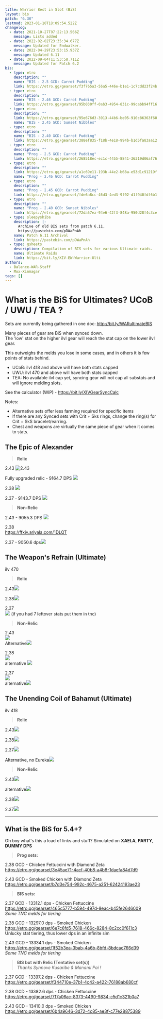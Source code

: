 ```yaml
---
title: Warrior Best in Slot (BiS)
layout: bis
patch: "6.30"
lastmod: 2023-01-10T18:09:54.522Z
changelog:
  - date: 2021-10-27T07:22:13.566Z
    message: Lists added
  - date: 2022-02-02T23:35:34.677Z
    message: Updated for Endwalker.
  - date: 2022-04-29T23:53:15.937Z
    message: Updated 6.11
  - date: 2022-09-04T11:53:58.711Z
    message: Updated for Patch 6.2
bis:
  - type: etro
    description: ""
    name: "BIS - 2.5 GCD: Carrot Pudding"
    link: https://etro.gg/gearset/f3f765a3-56a5-446e-b1e1-1c7cdd23f24b
  - type: etro
    description: ""
    name: "BIS - 2.46 GCD: Carrot Pudding"
    link: https://etro.gg/gearset/95b030ff-0ab3-4954-831c-99cabb94ff16
  - type: etro
    description: ""
    link: https://etro.gg/gearset/95e676d3-3013-44b6-be05-910c86363f60
    name: "BIS - 2.45 GCD: Sunset Nibbles"
  - type: etro
    description: ""
    name: "BIS - 2.40 GCD: Carrot Pudding"
    link: https://etro.gg/gearset/388ef835-f18b-4e18-994b-b1d5fa83aa12
  - type: etro
    description: ""
    name: "Prog - 2.5 GCD: Carrot Pudding"
    link: https://etro.gg/gearset/268518ec-ec1c-4455-8841-36319d06af76
  - type: etro
    description: ""
    link: https://etro.gg/gearset/a1c69e11-193b-44e2-b68a-e53d1c91219f
    name: "Prog - 2.46 GCD: Carrot Pudding"
  - type: etro
    description: ""
    name: "Prog - 2.45 GCD: Carrot Pudding"
    link: https://etro.gg/gearset/fde6a8cc-46d3-4ed3-9f92-d1f940fdf6b1
  - type: etro
    description: ""
    name: "Prog - 2.40 GCD: Sunset Nibbles"
    link: https://etro.gg/gearset/72da57ea-94e6-42f3-848a-950d28f4c3ce
  - type: sleepyshiba
    description: |-
      Archive of old BIS sets from patch 6.11.
      https://pastebin.com/pDWaPnAh 
    name: Patch 6.11 Archival
    link: https://pastebin.com/pDWaPnAh
  - type: gsheets
    description: Compilation of BIS sets for various Ultimate raids.
    name: Ultimate Raids
    link: https://bit.ly/XIV-EW-Warrior-Ulti
authors:
  - Balance-WAR-Staff
  - Mox-Xinmagar
tags: []
---
```

# What is the BiS for Ultimates? UCoB / UWU / TEA ?

Sets are currently being gathered in one doc: <http://bit.ly/WARultimateBIS>

Many pieces of gear are BiS when synced down.\
The 'low' stat on the higher ilvl gear will reach the stat cap on the lower ilvl gear.

This outweighs the melds you lose in some cases, and in others it is few points of stats behind.

* UCoB: ilvl 418 and above will have both stats capped
* UWU: ilvl 470 and above will have both stats capped
* TEA: No available ilvl cap yet, syncing gear will not cap all substats and will ignore melding slots.

See the calculator (WIP) - <https://bit.ly/XIVGearSyncCalc>

Notes:

* Alternative sets offer less farming required for specific items
* If there are any Synced sets with Crit + Sks rings, change the ring(s) for Crit + SkS bracelet/earring.
* Chest and weapons are virtually the same piece of gear when it comes to stats.

## The Epic of Alexander

> **Relic**

2.43  ![2.43](https://cdn.discordapp.com/attachments/277962749630349312/816306240493322300/unknown.png)

Fully upgraded relic - 9164.7 DPS   ![](https://cdn.discordapp.com/attachments/277962807813865472/850088248709742672/thisisstupid.png)	

2.38  ![](https://cdn.discordapp.com/attachments/277962807813865472/880166684365828196/unknown.png)

2.37 - 9143.7 DPS  ![](https://cdn.discordapp.com/attachments/277962749630349312/878384272812163112/unknown.png)

> **Non-Relic**

2.43 - 9055.3 DPS  ![](https://cdn.discordapp.com/attachments/277962807813865472/847536625676582933/unknown.png) 

2.38\
<https://ffxiv.ariyala.com/1DLQT>

2.37 - 9050.6 dps![](https://cdn.discordapp.com/attachments/698534042605191229/846015586412134450/unknown.png)

## The Weapon's Refrain (Ultimate)

ilv 470

> **Relic**

2.43![](https://cdn.discordapp.com/attachments/277962749630349312/812773915998945380/c41ce057c0f007ed5e692a1bdf0f4827.png)

2.38![](https://cdn.discordapp.com/attachments/277962749630349312/812785102458585178/UWU.png)

2.37\
![](https://cdn.discordapp.com/attachments/436621844838088748/862677161127444530/unknown.png)
(if you had 7 leftover stats put them in tnc)	

> **Non-Relic**

2.43\
![](https://cdn.discordapp.com/attachments/277962749630349312/812784510365073468/unknown.png)\
Alternative![](https://cdn.discordapp.com/attachments/277962749630349312/813101107009814593/unknown.png)

2.38\
![](https://cdn.discordapp.com/attachments/277962749630349312/812788739033137163/6d264f425badb3d750bbba330bbfca65.png)\
alternative
![](https://cdn.discordapp.com/attachments/277962749630349312/812787762453282866/unknown.png)

2.37\
![](https://cdn.discordapp.com/attachments/277962749630349312/812787389931061278/963a5fd438079a138fd805d5746fc0f6.png)\
alternative![](https://cdn.discordapp.com/attachments/277962749630349312/812786563422748692/unknown.png)

## The Unending Coil of Bahamut (Ultimate)

ilv 418

> **Relic**

2.43![](https://cdn.discordapp.com/attachments/277962749630349312/812776896550666300/efa0a1e59b2981fd846500284d7290c5.png)

2.38![](https://cdn.discordapp.com/attachments/277962749630349312/812780934101205052/unknown.png)

2.37![](https://cdn.discordapp.com/attachments/277962749630349312/848790796135170048/unknown.png)

Alternative, no Eureka![](https://cdn.discordapp.com/attachments/821271250663505930/821272004291330078/unknown.png)

> **Non-Relic**

2.43![](https://cdn.discordapp.com/attachments/277962749630349312/812782632117993502/unknown.png)  

alternative![](https://cdn.discordapp.com/attachments/277962749630349312/812782897983127623/unknown.png)

2.38![](https://cdn.discordapp.com/attachments/277962749630349312/813100658202378240/unknown.png)

2.37![](https://cdn.discordapp.com/attachments/277962749630349312/812782499834232832/unknown.png)

- - -

## What is the **BiS** for 5.4+?

Oh boy what's this a load of links and stuff? Simulated on **XAELA**, **PARTY**, **DUMMY DPS**

> **Prog sets:**

2.38 GCD - Chicken Fettuccini with Diamond Zeta\
<https://etro.gg/gearset/3e45ae71-4acf-40b8-a4b8-1daefa84d7d9>

2.43 GCD - Smoked Chicken with Diamond Zeta\
[https\://etro.gg/gearset/b7d3e754-992c-4675-a251-62424193ae23](https\://etro.gg/gearset/b7d3e754-992c-4675-a251-62424193ae23)

> **BIS sets:**

2.37 GCD - 13312.1 dps - Chicken Fettuccine\
<https://etro.gg/gearset/465c5777-b594-497d-8eac-b45fe2646009>\
*Some TNC melds for tiering*  

2.38 GCD - 13297.0 dps - Smoked Chicken\
<https://etro.gg/gearset/6e7c6fd5-7618-466c-8284-8c2cc0f611c3>\
Unlucky stat tiering, thus lower dps in an infinite sim

2.43 GCD - 13334.1 dps - Smoked Chicken\
<https://etro.gg/gearset/1f52b3ea-3bab-4a6b-8bfd-8bdcac766d39>\
*Some TNC melds for tiering*

> **BIS but with Relic (Tentative set(s))**\
> *Thanks Synnove Kusaribe & Manami Pai !*

2.37 GCD - 13397.2 dps - Chicken Fettuccine\
<https://etro.gg/gearset/f344710e-37b1-4c42-a422-76188ab680cf>

2.38 GCD - 13382.6 dps - Chicken Fettuccine\
<https://etro.gg/gearset/717a06ac-8373-4490-9834-c5d1c321b0a7>

2.43 GCD - 13410.0 dps - Smoked Chicken\
<https://etro.gg/gearset/6b4a9646-3d72-4c85-ae3f-c77e28875389>
